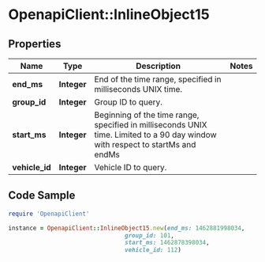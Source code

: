 # OpenapiClient::InlineObject15

## Properties
Name | Type | Description | Notes
------------ | ------------- | ------------- | -------------
**end_ms** | **Integer** | End of the time range, specified in milliseconds UNIX time. | 
**group_id** | **Integer** | Group ID to query. | 
**start_ms** | **Integer** | Beginning of the time range, specified in milliseconds UNIX time. Limited to a 90 day window with respect to startMs and endMs | 
**vehicle_id** | **Integer** | Vehicle ID to query. | 

## Code Sample

```ruby
require 'OpenapiClient'

instance = OpenapiClient::InlineObject15.new(end_ms: 1462881998034,
                                 group_id: 101,
                                 start_ms: 1462878398034,
                                 vehicle_id: 112)
```


